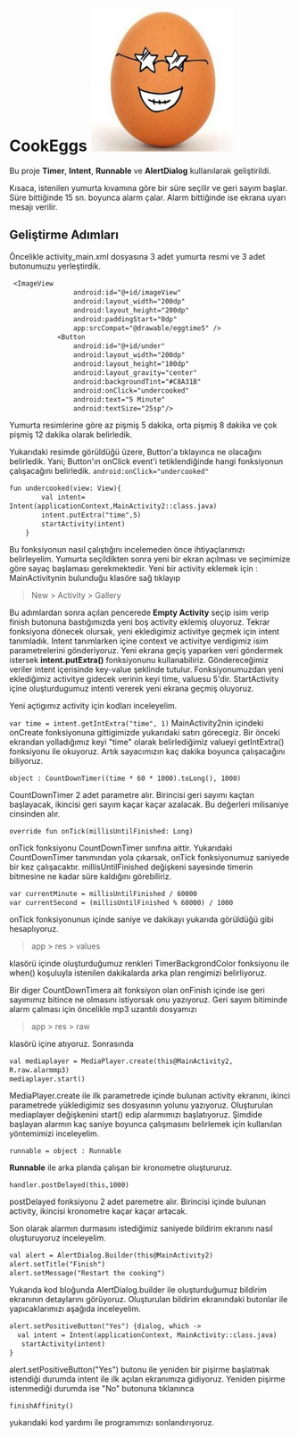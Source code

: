 # CookEggs   ![Eroor](https://github.com/hasanbektas1/CookEggs/blob/master/app/src/main/res/drawable/eggimage.jpeg)

Bu proje **Timer**, **Intent**, **Runnable** ve **AlertDialog** kullanılarak geliştirildi.

Kısaca, istenilen yumurta kıvamına göre bir süre seçilir ve geri sayım başlar.
Süre bittiğinde 15 sn. boyunca alarm çalar. Alarm bittiğinde ise ekrana uyarı mesajı verilir.

## Geliştirme Adımları 

Öncelikle activity_main.xml dosyasına 3 adet yumurta resmi ve 3 adet butonumuzu yerleştirdik.

```
 <ImageView
                android:id="@+id/imageView"
                android:layout_width="200dp"
                android:layout_height="200dp"
                android:paddingStart="0dp"
                app:srcCompat="@drawable/eggtime5" />
            <Button
                android:id="@+id/under"
                android:layout_width="200dp"
                android:layout_height="100dp"
                android:layout_gravity="center"
                android:backgroundTint="#C8A31B"
                android:onClick="undercooked"
                android:text="5 Minute"
                android:textSize="25sp"/>
```


Yumurta resimlerine göre az pişmiş 5 dakika, orta pişmiş 8 dakika ve çok pişmiş 12 dakika olarak belirledik.

Yukarıdaki resimde görüldüğü üzere, Button'a tıklayınca ne olacağını belirledik.
Yani; Button'ın onClick event'i tetiklendiğinde hangi fonksiyonun çalışacağını belirledik.
```android:onClick="undercooked"```
```
fun undercooked(view: View){
        val intent= Intent(applicationContext,MainActivity2::class.java)
        intent.putExtra("time",5)
        startActivity(intent)
    }
```
    
Bu fonksiyonun nasıl çalıştığını incelemeden önce ihtiyaçlarımızı belirleyelim. Yumurta seçildikten sonra yeni bir ekran açılması ve seçimimize göre sayaç başlaması gerekmektedir.
Yeni bir activity eklemek için :
MainActivitynin bulunduğu klasöre sağ tıklayıp 
> New > Activity > Gallery 
> 
Bu adımlardan sonra açılan pencerede **Empty Activity** seçip isim verip finish butonuna bastığımızda yeni boş activity eklemiş oluyoruz.
Tekrar fonksiyona dönecek olursak, yeni ekledigimiz activitye geçmek için intent tanımladık. Intent tanımlarken içine context ve activitye verdigimiz isim parametrelerini gönderiyoruz. Yeni ekrana geçiş yaparken veri göndermek istersek **intent.putExtra()** fonksiyonunu kullanabiliriz. Göndereceğimiz veriler intent içerisinde key-value şeklinde tutulur.
Fonksiyonumuzdan yeni eklediğimiz activitye gidecek verinin keyi time, valuesu 5'dir.
StartActivity içine oluşturdugumuz intenti vererek yeni ekrana geçmiş oluyoruz.

Yeni açtigımız activity için kodları inceleyelim.

```var time = intent.getIntExtra("time", 1)```
MainActivity2nin içindeki onCreate fonksiyonuna gittigimizde yukarıdaki satırı görecegiz.
Bir önceki ekrandan yolladığımız keyi "time" olarak belirlediğimiz valueyi getIntExtra() fonksiyonu ile okuyoruz.
Artık sayacımızın kaç dakika boyunca çalışacağını biliyoruz.

```
object : CountDownTimer((time * 60 * 1000).toLong(), 1000)
```
CountDownTimer 2 adet parametre alır. Birincisi geri sayımı kaçtan başlayacak, ikincisi geri sayım kaçar kaçar azalacak. Bu değerleri milisaniye cinsinden alır.

```
override fun onTick(millisUntilFinished: Long)
```
onTick fonksiyonu CountDownTimer sınıfına aittir. Yukarıdaki CountDownTimer tanımından yola çıkarsak, onTick fonksiyonumuz saniyede bir kez çalışacaktır. millisUntilFinished değişkeni sayesinde timerin bitmesine ne kadar süre kaldığını görebiliriz.

``` 
var currentMinute = millisUntilFinished / 60000
var currentSecond = (millisUntilFinished % 60000) / 1000
```
onTick fonksiyonunun içinde saniye ve dakikayı yukarıda görüldüğü gibi hesaplıyoruz.

> app > res > values 

klasörü içinde oluşturduğumuz renkleri TimerBackgrondColor fonksiyonu ile when() koşuluyla istenilen dakikalarda arka plan rengimizi belirliyoruz.

Bir diger CountDownTimera ait fonksiyon olan onFinish içinde ise geri sayımımız bitince ne olmasını istiyorsak onu yazıyoruz.
Geri sayım bitiminde alarm çalması için öncelikle mp3 uzantılı dosyamızı 
> app > res > raw 
> 
klasörü içine atıyoruz.
Sonrasında
```
val mediaplayer = MediaPlayer.create(this@MainActivity2, R.raw.alarmmp3)
mediaplayer.start()
```
MediaPlayer.create ile ilk parametrede içinde bulunan activity ekranını, ikinci parametrede yükledigimiz ses dosyasının yolunu yazıyoruz.
Oluşturulan mediaplayer değişkenini start() edip alarmımızı başlatıyoruz.
Şimdide başlayan alarmın kaç saniye boyunca çalışmasını belirlemek için kullanılan yöntemimizi inceleyelim.

```
runnable = object : Runnable
```
**Runnable** ile arka planda çalışan bir kronometre oluştururuz.

```
handler.postDelayed(this,1000)
```
postDelayed fonksiyonu 2 adet paremetre alır. Birincisi içinde bulunan activity, ikincisi kronometre kaçar kaçar artacak.

Son olarak alarmın durmasını istediğimiz saniyede bildirim ekranını nasıl oluşturuyoruz inceleyelim.

```
val alert = AlertDialog.Builder(this@MainActivity2)
alert.setTitle("Finish")
alert.setMessage("Restart the cooking")
```
Yukarıda kod bloğunda AlertDialog.builder ile oluşturduğumuz bildirim ekranının detaylarını görüyoruz.
Oluşturulan bildirim ekranındaki butonlar ile yapıcaklarımızı aşağıda inceleyelim.

```
alert.setPositiveButton("Yes") {dialog, which ->
  val intent = Intent(applicationContext, MainActivity::class.java)
   startActivity(intent)
}
```
alert.setPositiveButton("Yes") butonu ile yeniden bir pişirme başlatmak istendiği durumda intent ile ilk açılan ekranımıza gidiyoruz.
Yeniden pişirme istenmediği durumda ise "No" butonuna tıklanınca
```
finishAffinity()
```
yukarıdaki kod yardımı ile programımızı sonlandırıyoruz.

